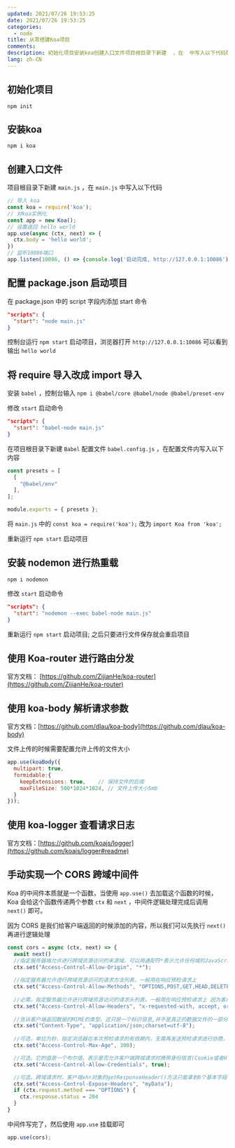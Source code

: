 ```yaml
---
updated: 2021/07/26 19:53:25
date: 2021/07/26 19:53:25
categories: 
  - node
title: 从零搭建Koa项目
comments: 
description: 初始化项目安装koa创建入口文件项目根目录下新建  ，在  中写入以下代码配置 package.json 启动项目在 package.json 中的 script 字段内添加 start 命令控制台运行  启动项目，浏览器打开  可以看到输出 将 require 导入改成 import 导入
lang: zh-CN
---
```


## 初始化项目

```
npm init
```

## 安装koa

```
npm i koa
```

## 创建入口文件

项目根目录下新建 `main.js` ，在 `main.js` 中写入以下代码

```js
// 导入 koa
const koa = require('koa');
// 对koa实例化
const app = new Koa();
// 设置返回 hello world
app.use(async (ctx, next) => {
  ctx.body = 'hello world';
})
// 监听10086端口
app.listen(10086, () => {console.log('启动完成, http://127.0.0.1:10086')});
```

## 配置 package.json 启动项目

在 package.json 中的 script 字段内添加 start 命令

```json
"scripts": {
  "start": "node main.js"
}
```

控制台运行 `npm start` 启动项目，浏览器打开 `http://127.0.0.1:10086` 可以看到输出 `hello world`

## 将 require 导入改成 import 导入

安装 `babel` ，控制台输入 `npm i @babel/core @babel/node @babel/preset-env`

修改 `start` 启动命令

```json
"scripts": {
  "start": "babel-node main.js"
}
```

在项目根目录下新建 `Babel` 配置文件 `babel.config.js` ，在配置文件内写入以下内容

```js
const presets = [
  [
    "@babel/env"
  ],
];

module.exports = { presets };
```

将 `main.js` 中的 `const koa = require('koa');` 改为 `import Koa from 'koa';`

重新运行 `npm start` 启动项目

## 安装 nodemon 进行热重载

```
npm i nodemon
```

修改 `start` 启动命令

```json
"scripts": {
  "start": "nodemon --exec babel-node main.js"
}
```

重新运行 `npm start` 启动项目; 之后只要进行文件保存就会重启项目

## 使用 Koa-router 进行路由分发

官方文档： [https://github.com/ZijianHe/koa-router](https://github.com/ZijianHe/koa-router)

## 使用 koa-body 解析请求参数

官方文档：[https://github.com/dlau/koa-body](https://github.com/dlau/koa-body)

文件上传的时候需要配置允许上传的文件大小

```js
app.use(koaBody({
  multipart: true,
  formidable:{
    keepExtensions: true,    // 保持文件的后缀
    maxFileSize: 500*1024*1024, // 文件上传大小5mb
  }
}));
```

## 使用 koa-logger 查看请求日志

官方文档：[https://github.com/koajs/logger](https://github.com/koajs/logger#readme)

## 手动实现一个 CORS 跨域中间件

Koa 的中间件本质就是一个函数，当使用 `app.use()` 去加载这个函数的时候，Koa 会给这个函数传递两个参数 `ctx` 和 `next` ，中间件逻辑处理完成后调用 `next()` 即可。

因为 CORS 是我们给客户端返回的时候添加的内容，所以我们可以先执行 `next()` 再进行逻辑处理

```js
const cors = async (ctx, next) => {
  await next()
  //指定服务器端允许进行跨域资源访问的来源域。可以用通配符*表示允许任何域的JavaScript访问资源，但是在响应一个携带身份信息(Credential)的HTTP请求时，必需指定具体的域，不能用通配符
  ctx.set("Access-Control-Allow-Origin", "*");
 
  //指定服务器允许进行跨域资源访问的请求方法列表，一般用在响应预检请求上
  ctx.set("Access-Control-Allow-Methods", "OPTIONS,POST,GET,HEAD,DELETE,PUT");
  
  //必需。指定服务器允许进行跨域资源访问的请求头列表，一般用在响应预检请求上 因为客户端请求接口的时候需要在header中携带token，所以也需要设置为允许
  ctx.set("Access-Control-Allow-Headers", "x-requested-with, accept, origin, content-type, token");
  
  //告诉客户端返回数据的MIME的类型，这只是一个标识信息,并不是真正的数据文件的一部分
  ctx.set("Content-Type", "application/json;charset=utf-8");
  
  //可选，单位为秒，指定浏览器在本次预检请求的有效期内，无需再发送预检请求进行协商，直接用本次协商结果即可。当请求方法是PUT或DELETE等特殊方法或者Content-Type字段的类型是application/json时，服务器会提前发送一次请求进行验证
  ctx.set("Access-Control-Max-Age", 300);

  //可选。它的值是一个布尔值，表示是否允许客户端跨域请求时携带身份信息(Cookie或者HTTP认证信息)。默认情况下，Cookie不包括在CORS请求之中。当设置成允许请求携带cookie时，需要保证"Access-Control-Allow-Origin"是服务器有的域名，而不能是"*";如果没有设置这个值，浏览器会忽略此次响应。
  ctx.set("Access-Control-Allow-Credentials", true);

  //可选。跨域请求时，客户端xhr对象的getResponseHeader()方法只能拿到6个基本字段，Cache-Control、Content-Language、Content-Type、Expires、Last-Modified、Pragma。要获取其他字段时，使用Access-Control-Expose-Headers，xhr.getResponseHeader('myData')可以返回我们所需的值
  ctx.set("Access-Control-Expose-Headers", "myData");
  if (ctx.request.method === "OPTIONS") {
    ctx.response.status = 204
  }
}
```

中间件写完了，然后使用 `app.use` 挂载即可

```js
app.use(cors);
```

